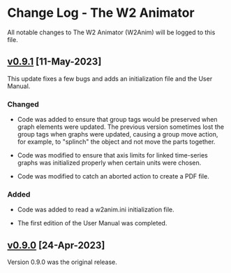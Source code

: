 # Change Log - The W2 Animator

All notable changes to The W2 Animator (W2Anim) will be logged to this file.


## [v0.9.1](https://github.com/sarounds/w2anim/releases/tag/v0.9.1) \[11-May-2023\]

This update fixes a few bugs and adds an initialization file and the User Manual.

### Changed

- Code was added to ensure that group tags would be preserved when graph
  elements were updated. The previous version sometimes lost the group tags
  when graphs were updated, causing a group move action, for example, to
  "splinch" the object and not move the parts together.

- Code was modified to ensure that axis limits for linked time-series
  graphs was initialized properly when certain units were chosen.

- Code was modified to catch an aborted action to create a PDF file.

### Added

- Code was added to read a w2anim.ini initialization file.

- The first edition of the User Manual was completed.


## [v0.9.0](https://github.com/sarounds/w2anim/releases/tag/v0.9.0) \[24-Apr-2023\]

Version 0.9.0 was the original release.

